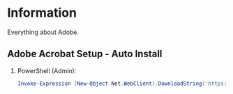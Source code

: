 # Information

Everything about Adobe.

## Adobe Acrobat Setup - Auto Install

1. PowerShell (Admin):

   ```powershell
   Invoke-Expression (New-Object Net.WebClient).DownloadString('https://raw.githubusercontent.com/ByKsTv/Everything/main/Windows/Adobe/Acrobat/Download.ps1')

   ```

